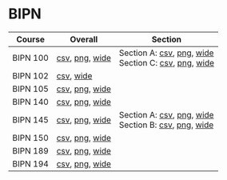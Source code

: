 # BIPN

| Course | Overall | Section |
| ------ | ------- | ------- |
| BIPN 100 | [csv](https://github.com/UCSD-Historical-Enrollment-Data/2023Fall/blob/main/overall/BIPN%20100.csv), [png](https://raw.githubusercontent.com/UCSD-Historical-Enrollment-Data/2023Fall/main/plot_overall/BIPN%20100.png), [wide](https://raw.githubusercontent.com/UCSD-Historical-Enrollment-Data/2023Fall/main/plot_overall_wide/BIPN%20100.png) | Section A: [csv](https://github.com/UCSD-Historical-Enrollment-Data/2023Fall/blob/main/section/BIPN%20100_A.csv), [png](https://raw.githubusercontent.com/UCSD-Historical-Enrollment-Data/2023Fall/main/plot_section/BIPN%20100_A.png), [wide](https://raw.githubusercontent.com/UCSD-Historical-Enrollment-Data/2023Fall/main/plot_section_wide/BIPN%20100_A.png)<br>Section C: [csv](https://github.com/UCSD-Historical-Enrollment-Data/2023Fall/blob/main/section/BIPN%20100_C.csv), [png](https://raw.githubusercontent.com/UCSD-Historical-Enrollment-Data/2023Fall/main/plot_section/BIPN%20100_C.png), [wide](https://raw.githubusercontent.com/UCSD-Historical-Enrollment-Data/2023Fall/main/plot_section_wide/BIPN%20100_C.png) |
| BIPN 102 | [csv](https://github.com/UCSD-Historical-Enrollment-Data/2023Fall/blob/main/overall/BIPN%20102.csv), [wide](https://raw.githubusercontent.com/UCSD-Historical-Enrollment-Data/2023Fall/main/plot_overall_wide/BIPN%20102.png) |  |
| BIPN 105 | [csv](https://github.com/UCSD-Historical-Enrollment-Data/2023Fall/blob/main/overall/BIPN%20105.csv), [png](https://raw.githubusercontent.com/UCSD-Historical-Enrollment-Data/2023Fall/main/plot_overall/BIPN%20105.png), [wide](https://raw.githubusercontent.com/UCSD-Historical-Enrollment-Data/2023Fall/main/plot_overall_wide/BIPN%20105.png) |  |
| BIPN 140 | [csv](https://github.com/UCSD-Historical-Enrollment-Data/2023Fall/blob/main/overall/BIPN%20140.csv), [png](https://raw.githubusercontent.com/UCSD-Historical-Enrollment-Data/2023Fall/main/plot_overall/BIPN%20140.png), [wide](https://raw.githubusercontent.com/UCSD-Historical-Enrollment-Data/2023Fall/main/plot_overall_wide/BIPN%20140.png) |  |
| BIPN 145 | [csv](https://github.com/UCSD-Historical-Enrollment-Data/2023Fall/blob/main/overall/BIPN%20145.csv), [png](https://raw.githubusercontent.com/UCSD-Historical-Enrollment-Data/2023Fall/main/plot_overall/BIPN%20145.png), [wide](https://raw.githubusercontent.com/UCSD-Historical-Enrollment-Data/2023Fall/main/plot_overall_wide/BIPN%20145.png) | Section A: [csv](https://github.com/UCSD-Historical-Enrollment-Data/2023Fall/blob/main/section/BIPN%20145_A.csv), [png](https://raw.githubusercontent.com/UCSD-Historical-Enrollment-Data/2023Fall/main/plot_section/BIPN%20145_A.png), [wide](https://raw.githubusercontent.com/UCSD-Historical-Enrollment-Data/2023Fall/main/plot_section_wide/BIPN%20145_A.png)<br>Section B: [csv](https://github.com/UCSD-Historical-Enrollment-Data/2023Fall/blob/main/section/BIPN%20145_B.csv), [png](https://raw.githubusercontent.com/UCSD-Historical-Enrollment-Data/2023Fall/main/plot_section/BIPN%20145_B.png), [wide](https://raw.githubusercontent.com/UCSD-Historical-Enrollment-Data/2023Fall/main/plot_section_wide/BIPN%20145_B.png) |
| BIPN 150 | [csv](https://github.com/UCSD-Historical-Enrollment-Data/2023Fall/blob/main/overall/BIPN%20150.csv), [png](https://raw.githubusercontent.com/UCSD-Historical-Enrollment-Data/2023Fall/main/plot_overall/BIPN%20150.png), [wide](https://raw.githubusercontent.com/UCSD-Historical-Enrollment-Data/2023Fall/main/plot_overall_wide/BIPN%20150.png) |  |
| BIPN 189 | [csv](https://github.com/UCSD-Historical-Enrollment-Data/2023Fall/blob/main/overall/BIPN%20189.csv), [png](https://raw.githubusercontent.com/UCSD-Historical-Enrollment-Data/2023Fall/main/plot_overall/BIPN%20189.png), [wide](https://raw.githubusercontent.com/UCSD-Historical-Enrollment-Data/2023Fall/main/plot_overall_wide/BIPN%20189.png) |  |
| BIPN 194 | [csv](https://github.com/UCSD-Historical-Enrollment-Data/2023Fall/blob/main/overall/BIPN%20194.csv), [png](https://raw.githubusercontent.com/UCSD-Historical-Enrollment-Data/2023Fall/main/plot_overall/BIPN%20194.png), [wide](https://raw.githubusercontent.com/UCSD-Historical-Enrollment-Data/2023Fall/main/plot_overall_wide/BIPN%20194.png) |  |
